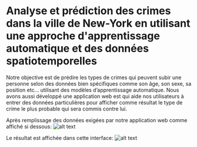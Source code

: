 # Analyse et prédiction des crimes dans la ville de New-York en utilisant une approche d'apprentissage automatique et des données spatiotemporelles

Notre objective est de prédire les types de crimes qui peuvent subir une personne selon des données bien spécifiques comme son âge, son sexe, sa position etc... utilisant des modèles d’apprentissage automatique.
Nous avons aussi développé une application web est qui aide nos utilisateurs à entrer des données particulières pour afficher comme résultat le type de crime le plus probable qui sera commis contre lui.

Après remplissage des données exigées par notre application web comme affiché si dessous:
![alt text](https://github.com/taieb-hadjkacem/Analyse-et-prediction-des-crimes-dans-la-ville-de-New-York/blob/main/app_web1.png?raw=true)

Le résultat est affichée dans cette interface:
![alt text](https://github.com/taieb-hadjkacem/Analyse-et-prediction-des-crimes-dans-la-ville-de-New-York/blob/main/app_web2.png?raw=true)

